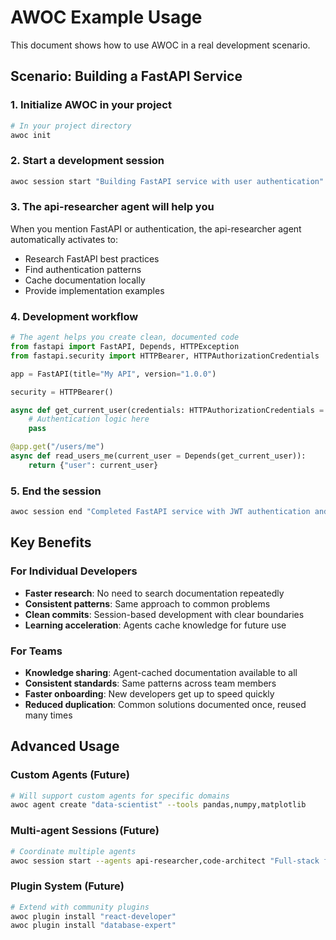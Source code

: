 # AWOC Example Usage

This document shows how to use AWOC in a real development scenario.

## Scenario: Building a FastAPI Service

### 1. Initialize AWOC in your project

```bash
# In your project directory
awoc init
```

### 2. Start a development session

```bash
awoc session start "Building FastAPI service with user authentication"
```

### 3. The api-researcher agent will help you

When you mention FastAPI or authentication, the api-researcher agent automatically activates to:

- Research FastAPI best practices
- Find authentication patterns
- Cache documentation locally
- Provide implementation examples

### 4. Development workflow

```python
# The agent helps you create clean, documented code
from fastapi import FastAPI, Depends, HTTPException
from fastapi.security import HTTPBearer, HTTPAuthorizationCredentials

app = FastAPI(title="My API", version="1.0.0")

security = HTTPBearer()

async def get_current_user(credentials: HTTPAuthorizationCredentials = Depends(security)):
    # Authentication logic here
    pass

@app.get("/users/me")
async def read_users_me(current_user = Depends(get_current_user)):
    return {"user": current_user}
```

### 5. End the session

```bash
awoc session end "Completed FastAPI service with JWT authentication and user endpoints"
```

## Key Benefits

### For Individual Developers
- **Faster research**: No need to search documentation repeatedly
- **Consistent patterns**: Same approach to common problems
- **Clean commits**: Session-based development with clear boundaries
- **Learning acceleration**: Agents cache knowledge for future use

### For Teams
- **Knowledge sharing**: Agent-cached documentation available to all
- **Consistent standards**: Same patterns across team members
- **Faster onboarding**: New developers get up to speed quickly
- **Reduced duplication**: Common solutions documented once, reused many times

## Advanced Usage

### Custom Agents (Future)
```bash
# Will support custom agents for specific domains
awoc agent create "data-scientist" --tools pandas,numpy,matplotlib
```

### Multi-agent Sessions (Future)
```bash
# Coordinate multiple agents
awoc session start --agents api-researcher,code-architect "Full-stack feature development"
```

### Plugin System (Future)
```bash
# Extend with community plugins
awoc plugin install "react-developer"
awoc plugin install "database-expert"
```